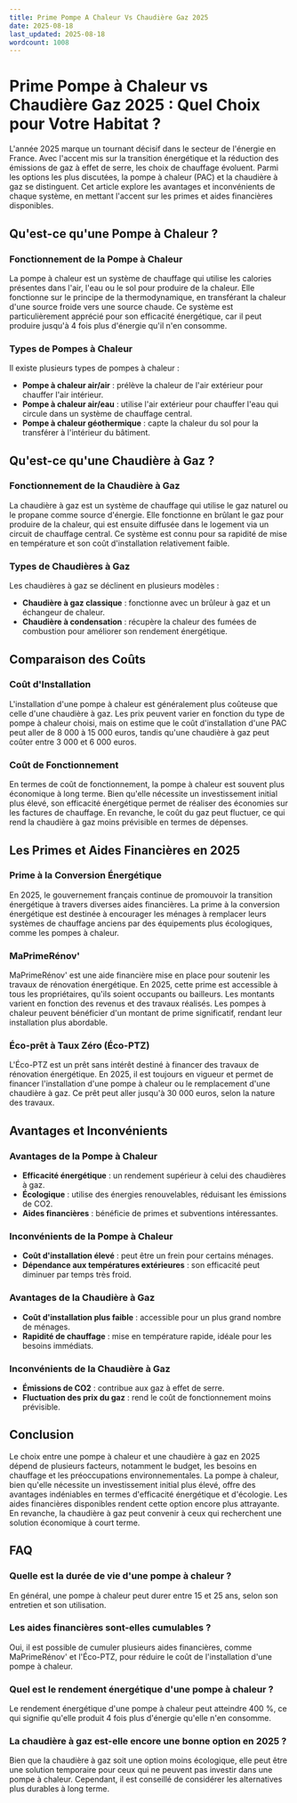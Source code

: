 ```yaml
---
title: Prime Pompe A Chaleur Vs Chaudière Gaz 2025
date: 2025-08-18
last_updated: 2025-08-18
wordcount: 1008
---
```


# Prime Pompe à Chaleur vs Chaudière Gaz 2025 : Quel Choix pour Votre Habitat ?

L'année 2025 marque un tournant décisif dans le secteur de l'énergie en France. Avec l'accent mis sur la transition énergétique et la réduction des émissions de gaz à effet de serre, les choix de chauffage évoluent. Parmi les options les plus discutées, la pompe à chaleur (PAC) et la chaudière à gaz se distinguent. Cet article explore les avantages et inconvénients de chaque système, en mettant l'accent sur les primes et aides financières disponibles.

## Qu'est-ce qu'une Pompe à Chaleur ?

### Fonctionnement de la Pompe à Chaleur

La pompe à chaleur est un système de chauffage qui utilise les calories présentes dans l'air, l'eau ou le sol pour produire de la chaleur. Elle fonctionne sur le principe de la thermodynamique, en transférant la chaleur d'une source froide vers une source chaude. Ce système est particulièrement apprécié pour son efficacité énergétique, car il peut produire jusqu'à 4 fois plus d'énergie qu'il n'en consomme.

### Types de Pompes à Chaleur

Il existe plusieurs types de pompes à chaleur :

- **Pompe à chaleur air/air** : prélève la chaleur de l'air extérieur pour chauffer l'air intérieur.
- **Pompe à chaleur air/eau** : utilise l'air extérieur pour chauffer l'eau qui circule dans un système de chauffage central.
- **Pompe à chaleur géothermique** : capte la chaleur du sol pour la transférer à l'intérieur du bâtiment.

## Qu'est-ce qu'une Chaudière à Gaz ?

### Fonctionnement de la Chaudière à Gaz

La chaudière à gaz est un système de chauffage qui utilise le gaz naturel ou le propane comme source d'énergie. Elle fonctionne en brûlant le gaz pour produire de la chaleur, qui est ensuite diffusée dans le logement via un circuit de chauffage central. Ce système est connu pour sa rapidité de mise en température et son coût d'installation relativement faible.

### Types de Chaudières à Gaz

Les chaudières à gaz se déclinent en plusieurs modèles :

- **Chaudière à gaz classique** : fonctionne avec un brûleur à gaz et un échangeur de chaleur.
- **Chaudière à condensation** : récupère la chaleur des fumées de combustion pour améliorer son rendement énergétique.

## Comparaison des Coûts

### Coût d'Installation

L'installation d'une pompe à chaleur est généralement plus coûteuse que celle d'une chaudière à gaz. Les prix peuvent varier en fonction du type de pompe à chaleur choisi, mais on estime que le coût d'installation d'une PAC peut aller de 8 000 à 15 000 euros, tandis qu'une chaudière à gaz peut coûter entre 3 000 et 6 000 euros.

### Coût de Fonctionnement

En termes de coût de fonctionnement, la pompe à chaleur est souvent plus économique à long terme. Bien qu'elle nécessite un investissement initial plus élevé, son efficacité énergétique permet de réaliser des économies sur les factures de chauffage. En revanche, le coût du gaz peut fluctuer, ce qui rend la chaudière à gaz moins prévisible en termes de dépenses.

## Les Primes et Aides Financières en 2025

### Prime à la Conversion Énergétique

En 2025, le gouvernement français continue de promouvoir la transition énergétique à travers diverses aides financières. La prime à la conversion énergétique est destinée à encourager les ménages à remplacer leurs systèmes de chauffage anciens par des équipements plus écologiques, comme les pompes à chaleur.

### MaPrimeRénov'

MaPrimeRénov' est une aide financière mise en place pour soutenir les travaux de rénovation énergétique. En 2025, cette prime est accessible à tous les propriétaires, qu'ils soient occupants ou bailleurs. Les montants varient en fonction des revenus et des travaux réalisés. Les pompes à chaleur peuvent bénéficier d'un montant de prime significatif, rendant leur installation plus abordable.

### Éco-prêt à Taux Zéro (Éco-PTZ)

L'Éco-PTZ est un prêt sans intérêt destiné à financer des travaux de rénovation énergétique. En 2025, il est toujours en vigueur et permet de financer l'installation d'une pompe à chaleur ou le remplacement d'une chaudière à gaz. Ce prêt peut aller jusqu'à 30 000 euros, selon la nature des travaux.

## Avantages et Inconvénients

### Avantages de la Pompe à Chaleur

- **Efficacité énergétique** : un rendement supérieur à celui des chaudières à gaz.
- **Écologique** : utilise des énergies renouvelables, réduisant les émissions de CO2.
- **Aides financières** : bénéficie de primes et subventions intéressantes.

### Inconvénients de la Pompe à Chaleur

- **Coût d'installation élevé** : peut être un frein pour certains ménages.
- **Dépendance aux températures extérieures** : son efficacité peut diminuer par temps très froid.

### Avantages de la Chaudière à Gaz

- **Coût d'installation plus faible** : accessible pour un plus grand nombre de ménages.
- **Rapidité de chauffage** : mise en température rapide, idéale pour les besoins immédiats.

### Inconvénients de la Chaudière à Gaz

- **Émissions de CO2** : contribue aux gaz à effet de serre.
- **Fluctuation des prix du gaz** : rend le coût de fonctionnement moins prévisible.

## Conclusion

Le choix entre une pompe à chaleur et une chaudière à gaz en 2025 dépend de plusieurs facteurs, notamment le budget, les besoins en chauffage et les préoccupations environnementales. La pompe à chaleur, bien qu'elle nécessite un investissement initial plus élevé, offre des avantages indéniables en termes d'efficacité énergétique et d'écologie. Les aides financières disponibles rendent cette option encore plus attrayante. En revanche, la chaudière à gaz peut convenir à ceux qui recherchent une solution économique à court terme. 

## FAQ

### Quelle est la durée de vie d'une pompe à chaleur ?

En général, une pompe à chaleur peut durer entre 15 et 25 ans, selon son entretien et son utilisation.

### Les aides financières sont-elles cumulables ?

Oui, il est possible de cumuler plusieurs aides financières, comme MaPrimeRénov' et l'Éco-PTZ, pour réduire le coût de l'installation d'une pompe à chaleur.

### Quel est le rendement énergétique d'une pompe à chaleur ?

Le rendement énergétique d'une pompe à chaleur peut atteindre 400 %, ce qui signifie qu'elle produit 4 fois plus d'énergie qu'elle n'en consomme.

### La chaudière à gaz est-elle encore une bonne option en 2025 ?

Bien que la chaudière à gaz soit une option moins écologique, elle peut être une solution temporaire pour ceux qui ne peuvent pas investir dans une pompe à chaleur. Cependant, il est conseillé de considérer les alternatives plus durables à long terme.